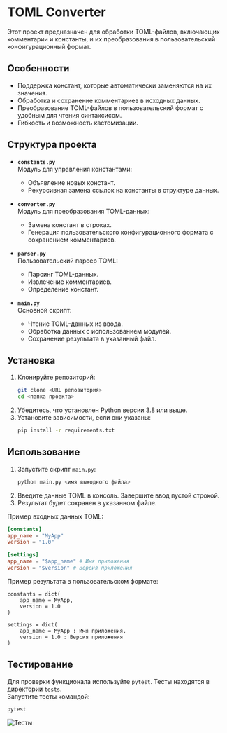# **TOML Converter**  

Этот проект предназначен для обработки TOML-файлов, включающих комментарии и константы, и их преобразования в пользовательский конфигурационный формат.  

## **Особенности**
- Поддержка констант, которые автоматически заменяются на их значения.
- Обработка и сохранение комментариев в исходных данных.
- Преобразование TOML-файлов в пользовательский формат с удобным для чтения синтаксисом.
- Гибкость и возможность кастомизации.  

## **Структура проекта**
- **`constants.py`**  
  Модуль для управления константами:
  - Объявление новых констант.
  - Рекурсивная замена ссылок на константы в структуре данных.  

- **`converter.py`**  
  Модуль для преобразования TOML-данных:
  - Замена констант в строках.
  - Генерация пользовательского конфигурационного формата с сохранением комментариев.

- **`parser.py`**  
  Пользовательский парсер TOML:
  - Парсинг TOML-данных.
  - Извлечение комментариев.
  - Определение констант.

- **`main.py`**  
  Основной скрипт:
  - Чтение TOML-данных из ввода.
  - Обработка данных с использованием модулей.
  - Сохранение результата в указанный файл.

## **Установка**
1. Клонируйте репозиторий:  
   ```bash
   git clone <URL репозитория>
   cd <папка проекта>
   ```
2. Убедитесь, что установлен Python версии 3.8 или выше.  
3. Установите зависимости, если они указаны:  
   ```bash
   pip install -r requirements.txt
   ```

## **Использование**
1. Запустите скрипт `main.py`:  
   ```bash
   python main.py <имя выходного файла>
   ```
2. Введите данные TOML в консоль. Завершите ввод пустой строкой.  
3. Результат будет сохранен в указанном файле.

Пример входных данных TOML:  
```toml
[constants]
app_name = "MyApp"
version = "1.0"

[settings]
app_name = "$app_name" # Имя приложения
version = "$version" # Версия приложения
```

Пример результата в пользовательском формате:  
```plaintext
constants = dict(
    app_name = MyApp,
    version = 1.0
)

settings = dict(
    app_name = MyApp : Имя приложения,
    version = 1.0 : Версия приложения
)
```

## **Тестирование**
Для проверки функционала используйте `pytest`. Тесты находятся в директории `tests`.  
Запустите тесты командой:  
```bash
pytest
```

![Тесты](https://i.imgur.com/caKZ4HW.png)
